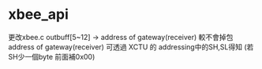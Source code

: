 # xbee_api
更改xbee.c outbuff[5~12] -> address of gateway(receiver) 較不會掉包  
address of gateway(receiver) 可透過 XCTU 的 addressing中的SH,SL得知 (若SH少一個byte 前面補0x00)
